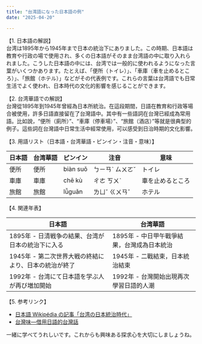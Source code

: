 ```yaml
---
title: "台湾語になった日本語の例"
date: "2025-04-20"

---
```


【1. 日本語の解説】  
台湾は1895年から1945年まで日本の統治下にありました。この時期、日本語は教育や行政の場で使用され、多くの日本語がそのまま台湾語の中に取り入れられました。こうした日本語の中には、台湾では一般的に使われるようになった言葉がいくつかあります。たとえば、「便所（トイレ）」、「車庫（車を止めるところ）」、「旅館（ホテル）」などがその代表例です。これらの言葉は台湾語でも日常生活でよく使われ、日本時代の文化的影響を感じることができます。

【2. 台湾華語での解説】  
台灣從1895年到1945年曾經為日本所統治。在這段期間，日語在教育和行政等場合被使用，許多日語直接留在了台灣語中。其中有一些語詞在台灣已經成為常用語。比如說，“便所（廁所）”、“車庫（停車場）”、“旅館（酒店）”等就是很典型的例子。這些詞在台灣語中日常生活中經常使用，可以感受到日治時期的文化影響。

【3. 用語リスト（日本語・台湾華語・ピンイン・注音・意味）】  

| 日本語 | 台湾華語 | ピンイン | 注音 | 意味 |
|--------|----------|----------|------|------|
| 便所   | 便所     | biàn suǒ | ㄅㄧㄢˋ ㄙㄨㄛˇ | トイレ |
| 車庫   | 車庫     | chē kù   | ㄔㄜ ㄎㄨˋ | 車を止めるところ |
| 旅館   | 旅館     | lǚguǎn  | ㄌㄩˇ ㄍㄨㄢˇ | ホテル |

【4. 関連年表】  

| 日本語 | 台湾華語 |
|--------|----------|
| 1895年 - 日清戦争の結果、台湾が日本の統治下に入る | 1895年 - 中日甲午戰爭結果，台灣成為日本統治 |
| 1945年 - 第二次世界大戦の終結により、日本の統治が終了 | 1945年 - 二戰結束，日本統治結束 |
| 1992年 - 台湾にて日本語を学ぶ人が再び増加開始 | 1992年 - 台灣開始出現再次學習日語的人潮 |

【5. 参考リンク】  
- [日本語 Wikipédia の記事「台湾の日本統治時代」](https://ja.wikipedia.org/wiki/台湾の日本統治時代)
- [台灣味—借用日語的台灣話](https://www.chelseaside.tw/2020/02/japan-influence.html)

一緒に学べてうれしいです。これからも興味ある探求心を大切にしましょうね。
